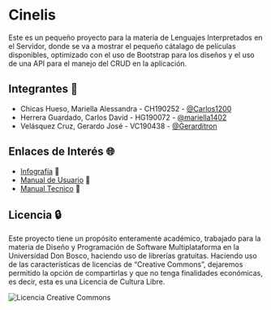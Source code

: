 
# Cinelis 

Este es un pequeño proyecto para la materia de Lenguajes Interpretados en el Servidor,
donde se va a mostrar el pequeño cátalago de películas disponibles, optimizado con el
uso de Bootstrap para los diseños y el uso de una API para el manejo del CRUD en la aplicación.

## Integrantes 🌱
- Chicas Hueso, Mariella Alessandra - CH190252 - [@Carlos1200](https://github.com/Carlos1200?tab=repositories) 
- Herrera Guardado, Carlos David - HG190072  - [@mariella1402](https://github.com/mariella1402)
- Velásquez Cruz, Gerardo José - VC190438 - [@Gerarditron](https://github.com/Gerarditron)

## Enlaces de Interés 🌐
- [Infografía](https://drive.google.com/file/d/1z8baM3j_msoGgEDTRxVsIC3Fr0keRlmB/view?usp=drivesdk) 📄
- [Manual de Usuario](https://drive.google.com/file/d/1BSqiFqpyG2qmjQyu53zEezIJaVccCmdR/view?usp=sharing) 👥
- [Manual Tecnico](https://drive.google.com/file/d/1KXqstQ5gFSxDnNm5Rgb0Pvv4KoDnKItO/view?usp=sharing) 🔧

## Licencia 🔒️
Este proyecto tiene un propósito enteramente académico, trabajado para la materia de
Diseño y Programación de Software Multiplataforma en la Universidad Don Bosco, haciendo
uso de librerías gratuitas. Haciendo uso de las características de licencias de
“Creative Commons”, dejaremos permitido la opción de compartirlas y que no tenga
finalidades económicas, es decir, esta es una Licencia de Cultura Libre.

![Licencia Creative Commons](https://user-images.githubusercontent.com/50189393/132115949-1147cee0-ea81-47a5-94e5-d87fb808a802.png)

